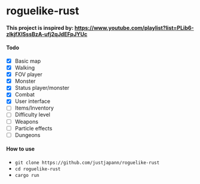 # roguelike-rust

#### This project is inspired by: https://www.youtube.com/playlist?list=PLib6-zlkjfXlSssBzA-ufj2qJdEFpJYUc

#### Todo

- [x] Basic map
- [x] Walking
- [x] FOV player
- [x] Monster
- [x] Status player/monster
- [x] Combat
- [x] User interface
- [ ] Items/Inventory
- [ ] Difficulty level
- [ ] Weapons
- [ ] Particle effects
- [ ] Dungeons

#### How to use

- `git clone https://github.com/justjapann/roguelike-rust`
- `cd roguelike-rust`
- `cargo run`
